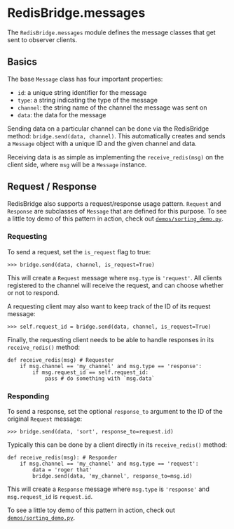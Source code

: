 
# RedisBridge.messages

The `RedisBridge.messages` module defines the message classes that get sent to observer clients.

## Basics

The base `Message` class has four important properties:
- `id`: a unique string identifier for the message
- `type`: a string indicating the type of the message
- `channel`: the string name of the channel the message was sent on
- `data`: the data for the message

Sending data on a particular channel can be done via the RedisBridge method: `bridge.send(data, channel)`. This automatically creates and sends a `Message` object with a unique ID and the given channel and data.

Receiving data is as simple as implementing the `receive_redis(msg)` on the client side, where `msg` will be a `Message` instance.


## Request / Response

RedisBridge also supports a request/response usage pattern.  `Request` and `Response`  are subclasses of `Message` that are defined for this purpose. To see a little toy demo of this pattern in action, check out [`demos/sorting_demo.py`](../../demos/sorting_demo.py).

### Requesting

To send a request, set the `is_request` flag to true:
```
>>> bridge.send(data, channel, is_request=True)
```
This will create a `Request` message where `msg.type` is `'request'`. All clients registered to the channel will receive the request, and can choose whether or not to respond.

A requesting client may also want to keep track of the ID of its request message:
```
>>> self.request_id = bridge.send(data, channel, is_request=True)
```
Finally, the requesting client needs to be able to handle responses in its `receive_redis()`  method:

```
def receive_redis(msg) # Requester
	if msg.channel == 'my_channel' and msg.type == 'response':
		if msg.request_id == self.request_id:
			pass # do something with `msg.data`
```

### Responding

To send a response, set the optional `response_to` argument to the ID of the original `Request` message:
```
>>> bridge.send(data, 'sort', response_to=request.id)
```

Typically this can be done by a client directly in its `receive_redis()` method:
```
def receive_redis(msg): # Responder
	if msg.channel == 'my_channel' and msg.type == 'request':
		data = 'roger that'
		bridge.send(data, 'my_channel', response_to=msg.id)
```
This will create a `Response` message where `msg.type` is `'response'` and `msg.request_id` is `request.id`.

To see a little toy demo of this pattern in action, check out [`demos/sorting_demo.py`](../../demos/sorting_demo.py).
